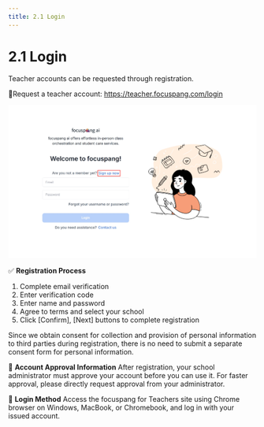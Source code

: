 ```yaml
---
title: 2.1 Login
---
```


# 2.1 Login

Teacher accounts can be requested through registration.

🔗Request a teacher account: https://teacher.focuspang.com/login

![](/img/en_teacher/en_teacher_2-1_01.jpg)

✅ **Registration Process**

1. Complete email verification
2. Enter verification code
3. Enter name and password
4. Agree to terms and select your school
5. Click \[Confirm], \[Next] buttons to complete registration

Since we obtain consent for collection and provision of personal information to third parties during registration, there is no need to submit a separate consent form for personal information.

<!-- ![](/img/en_teacher/en_teacher_2-1_02.jpg) -->

🔑 **Account Approval Information**
After registration, your school administrator must approve your account before you can use it.
For faster approval, please directly request approval from your administrator.

🔑 **Login Method**
Access the focuspang for Teachers site using Chrome browser on Windows, MacBook, or Chromebook, and log in with your issued account.
